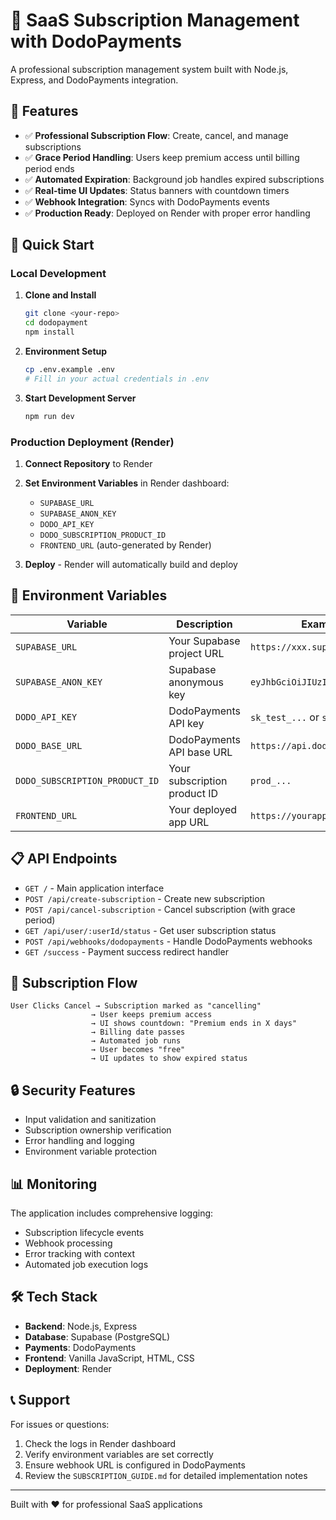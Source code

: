 # 🚀 SaaS Subscription Management with DodoPayments

A professional subscription management system built with Node.js, Express, and DodoPayments integration.

## 🌟 Features

- ✅ **Professional Subscription Flow**: Create, cancel, and manage subscriptions
- ✅ **Grace Period Handling**: Users keep premium access until billing period ends
- ✅ **Automated Expiration**: Background job handles expired subscriptions
- ✅ **Real-time UI Updates**: Status banners with countdown timers
- ✅ **Webhook Integration**: Syncs with DodoPayments events
- ✅ **Production Ready**: Deployed on Render with proper error handling

## 🚀 Quick Start

### Local Development

1. **Clone and Install**

   ```bash
   git clone <your-repo>
   cd dodopayment
   npm install
   ```

2. **Environment Setup**

   ```bash
   cp .env.example .env
   # Fill in your actual credentials in .env
   ```

3. **Start Development Server**
   ```bash
   npm run dev
   ```

### Production Deployment (Render)

1. **Connect Repository** to Render
2. **Set Environment Variables** in Render dashboard:

   - `SUPABASE_URL`
   - `SUPABASE_ANON_KEY`
   - `DODO_API_KEY`
   - `DODO_SUBSCRIPTION_PRODUCT_ID`
   - `FRONTEND_URL` (auto-generated by Render)

3. **Deploy** - Render will automatically build and deploy

## 🔧 Environment Variables

| Variable                       | Description                  | Example                        |
| ------------------------------ | ---------------------------- | ------------------------------ |
| `SUPABASE_URL`                 | Your Supabase project URL    | `https://xxx.supabase.co`      |
| `SUPABASE_ANON_KEY`            | Supabase anonymous key       | `eyJhbGciOiJIUzI1NiI...`       |
| `DODO_API_KEY`                 | DodoPayments API key         | `sk_test_...` or `sk_live_...` |
| `DODO_BASE_URL`                | DodoPayments API base URL    | `https://api.dodopayments.com` |
| `DODO_SUBSCRIPTION_PRODUCT_ID` | Your subscription product ID | `prod_...`                     |
| `FRONTEND_URL`                 | Your deployed app URL        | `https://yourapp.onrender.com` |

## 📋 API Endpoints

- `GET /` - Main application interface
- `POST /api/create-subscription` - Create new subscription
- `POST /api/cancel-subscription` - Cancel subscription (with grace period)
- `GET /api/user/:userId/status` - Get user subscription status
- `POST /api/webhooks/dodopayments` - Handle DodoPayments webhooks
- `GET /success` - Payment success redirect handler

## 🎯 Subscription Flow

```
User Clicks Cancel → Subscription marked as "cancelling"
                  → User keeps premium access
                  → UI shows countdown: "Premium ends in X days"
                  → Billing date passes
                  → Automated job runs
                  → User becomes "free"
                  → UI updates to show expired status
```

## 🔒 Security Features

- Input validation and sanitization
- Subscription ownership verification
- Error handling and logging
- Environment variable protection

## 📊 Monitoring

The application includes comprehensive logging:

- Subscription lifecycle events
- Webhook processing
- Error tracking with context
- Automated job execution logs

## 🛠️ Tech Stack

- **Backend**: Node.js, Express
- **Database**: Supabase (PostgreSQL)
- **Payments**: DodoPayments
- **Frontend**: Vanilla JavaScript, HTML, CSS
- **Deployment**: Render

## 📞 Support

For issues or questions:

1. Check the logs in Render dashboard
2. Verify environment variables are set correctly
3. Ensure webhook URL is configured in DodoPayments
4. Review the `SUBSCRIPTION_GUIDE.md` for detailed implementation notes

---

Built with ❤️ for professional SaaS applications
